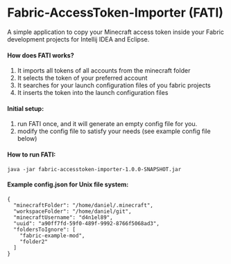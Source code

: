 # Fabric-AccessToken-Importer (FATI)
A simple application to copy your Minecraft access token inside your Fabric development projects for Intellij IDEA and Eclipse.

#### How does FATI works?
1) It imports all tokens of all accounts from the minecraft folder
2) It selects the token of your preferred account
3) It searches for your launch configuration files of you fabric projects
4) It inserts the token into the launch configuration files

#### Initial setup: 
1. run FATI once, and it will generate an empty config file for you.
2. modify the config file to satisfy your needs (see example config file below)

#### How to run FATI: 
`java -jar fabric-accesstoken-importer-1.0.0-SNAPSHOT.jar`

#### Example config.json for Unix file system:
```
{
  "minecraftFolder": "/home/daniel/.minecraft",
  "workspaceFolder": "/home/daniel/git",
  "minecraftUsername": "d4n1el89",
  "uuid": "a90ff7fd-59f0-489f-9992-8766f5068ad3",
  "foldersToIgnore": [
    "fabric-example-mod",
    "folder2"
  ]
}
```






